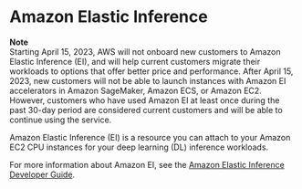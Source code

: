 # Amazon Elastic Inference<a name="elastic-inference"></a>

**Note**  
Starting April 15, 2023, AWS will not onboard new customers to Amazon Elastic Inference \(EI\), and will help current customers migrate their workloads to options that offer better price and performance\. After April 15, 2023, new customers will not be able to launch instances with Amazon EI accelerators in Amazon SageMaker, Amazon ECS, or Amazon EC2\. However, customers who have used Amazon EI at least once during the past 30\-day period are considered current customers and will be able to continue using the service\.

Amazon Elastic Inference \(EI\) is a resource you can attach to your Amazon EC2 CPU instances for your deep learning \(DL\) inference workloads\.

For more information about Amazon EI, see the [Amazon Elastic Inference Developer Guide](https://docs.aws.amazon.com/elastic-inference/latest/developerguide/what-is-ei.html)\.